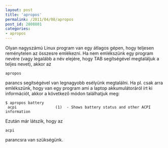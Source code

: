 ```yaml
---
layout: post
title: 'apropos'
permalink: /2011/04/08/apropos
post_id: 2808801
categories: 
- apropos
---
```


Olyan nagyszámú Linux program van egy átlagos gépen, hogy teljesen reménytelen az összesre emlékezni. Ha nem emlékszünk egy program nevére (vagy legalább a név elejére, hogy TAB segítségével megtaláljuk a teljes nevet), akkor az 
```
apropos
```
 parancs segítségével van legnagyobb esélyünk megtalálni. 
Ha pl. csak arra emlékszünk, hogy van egy program ami a laptop akkumulátoráról írt ki információt, akkor a következő módon találhatjuk meg: 
```
$ apropos battery
 acpi                 (1)  - Shows battery status and other ACPI information
``` 
Ezután már látszik, hogy az 
```
acpi
```
 parancsra van szükségünk.